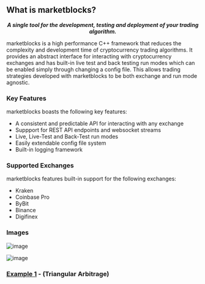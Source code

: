 ## What is marketblocks?


<p></p>
<p align="center">
   <i><b>A single tool for the development, testing and deployment of your trading algorithm.</b></i>
</p>
<p></p>



marketblocks is a high performance C++ framework that reduces the complexity and development time of cryptocurrency trading algorithms. It provides an abstract interface for interacting with cryptocurrency exchanges and has built-in live test and back testing run modes which can be enabled simply through changing a config file. This allows trading strategies developed with marketblocks to be both exchange and run mode agnostic.

### Key Features
marketblocks boasts the following key features:
  - A consistent and predictable API for interacting with any exchange
  - Suppport for REST API endpoints and websocket streams
  - Live, Live-Test and Back-Test run modes
  - Easily extendable config file system
  - Built-in logging framework

### Supported Exchanges
marketblocks features built-in support for the following exchanges:
  - Kraken
  - Coinbase Pro
  - ByBit
  - Binance
  - Digifinex

### Images

![image](https://user-images.githubusercontent.com/43093246/169862323-9dcc4e90-9508-4027-b8f0-7720c46d6200.png)



![image](https://user-images.githubusercontent.com/43093246/169862691-26896b6a-bc97-4e73-aa0b-1194f4c50bf0.png)


### [Example 1](https://github.com/marketblocks/triangular_arbitrage_example) - (Triangular Arbitrage)

